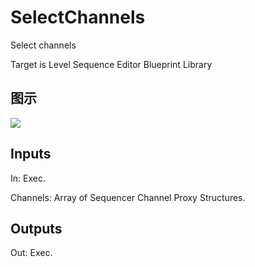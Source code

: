 # SelectChannels

Select channels

Target is Level Sequence Editor Blueprint Library

## 图示

![]($-20221218-19414542.png)

## Inputs

In: Exec.

Channels: Array of Sequencer Channel Proxy Structures.  

## Outputs

Out: Exec.

